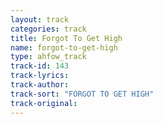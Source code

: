 ```yaml
---
layout: track
categories: track
title: Forgot To Get High
name: forgot-to-get-high
type: ahfow_track
track-id: 143
track-lyrics: 
track-author: 
track-sort: "FORGOT TO GET HIGH"
track-original: 
---
```

